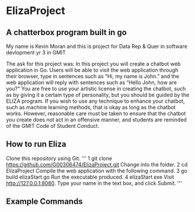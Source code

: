 # ElizaProject
## A chatterbox program built in go
My name is Kevin Moran and this is project for  Data Rep & Quer in software devlopment yr 3 in GMIT

The ask for this project was:
In this project you will create a chatbot web application in Go. Users will be able to visit the web application through their browser, type in sentences such as “Hi, my name is John.” and the web application will reply with sentences such as “Hello John, how are you?” You are free to use your artistic license in creating the chatbot, such as by giving it a certain type of personality, but you should be guided by the ELIZA program. If you wish to use any technique to enhance your chatbot, such as machine learning methods, that is okay as long as the chatbot works. However, reasonable care must be taken to ensure that the chatbot you create does not act in an offensive manner, and students are reminded of the GMIT Code of Student Conduct.
## How to run Eliza
Clone this repository using Git.
'''
1 git clone https://github.com/G00306474/ElizaProject.git
Change into the folder.
2 cd ElizaProject
Compile the web application with the following command.
3 go build elizaStart.go
Run the executable produced.
4 elizaStart.exe
Visit http://127.0.0.1:8080. Type your name in the text box, and click Submit.
'''

## Example Commands 

 
